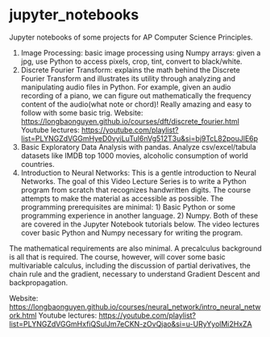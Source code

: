 # jupyter_notebooks

Jupyter notebooks of some projects for AP Computer Science Principles.

1) Image Processing: basic image processing using Numpy arrays: given a jpg, use Python to access pixels, crop, tint, convert to black/white.
2) Discrete Fourier Transform: explains the math behind the Discrete Fourier Transform and illustrates its utility through analyzing and manipulating audio files in Python. For example, given an audio recording of a piano, we can figure out mathematically the frequency content of the audio(what note or chord)! Really amazing and easy to follow with some basic trig.
   Website: https://longbaonguyen.github.io/courses/dft/discrete_fourier.html
   Youtube lectures: https://youtube.com/playlist?list=PLYNGZdVGGmHyeD0vyiLuTuI6nVg512T3u&si=bj9TcL82pouJlE6p
4) Basic Exploratory Data Analysis with pandas. Analyze csv/excel/tabula datasets like IMDB top 1000 movies, alcoholic consumption of world countries.
5) Introduction to Neural Networks: 
   This is a gentle introduction to Neural Networks. The goal of this Video Lecture Series is to write a Python program from scratch that recognizes handwritten digits. The course attempts to make the material as accessible as possible. The programming prerequisites are minimal: 1) Basic Python or some programming experience in another language. 2) Numpy. Both of these are covered in the Jupyter Notebook tutorials below. The video lectures cover basic Python and Numpy necessary for writing the program.

The mathematical requirements are also minimal. A precalculus background is all that is required. The course, however, will cover some basic multivariable calculus, including the discussion of partial derivatives, the chain rule and the gradient, necessary to understand Gradient Descent and backpropagation.

   Website: https://longbaonguyen.github.io/courses/neural_network/intro_neural_network.html
   Youtube lectures: https://youtube.com/playlist?list=PLYNGZdVGGmHxfiQSulJm7eCKN-zOvQjao&si=u-URyYyolMi2HxZA
   
